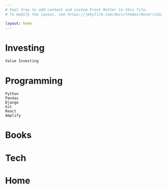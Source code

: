 ```yaml
---
# Feel free to add content and custom Front Matter to this file.
# To modify the layout, see https://jekyllrb.com/docs/themes/#overriding-theme-defaults

layout: home
---
```


# Investing
    Value Investing

# Programming
    Python
    Pandas
    Django
    Git
    React
    Amplify


# Books

# Tech

# Home
